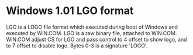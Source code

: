 Windows 1.01 LGO format
=======================

LGO is a LOGO file format which executed during boot of Windows and executed by WIN.COM.
LGO is a raw binary file, attached to WIN.COM. WIN.COM adjust CS for LGO and pass control
to 4 offset to show logo, and to 7 offset to disable logo. Bytes 0-3 is a signature 'LOGO'.

